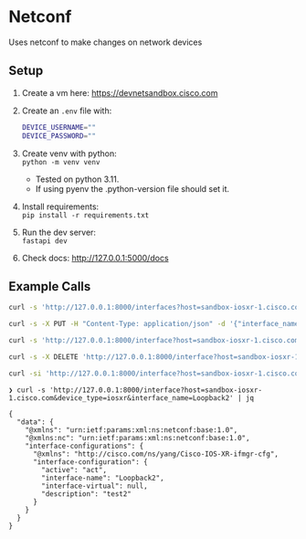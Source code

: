 # Netconf

Uses netconf to make changes on network devices

## Setup

1. Create a vm here: <https://devnetsandbox.cisco.com>
2. Create an `.env` file with:

    ```bash
    DEVICE_USERNAME=""
    DEVICE_PASSWORD=""
    ```

3. Create venv with python:  
`python -m venv venv`
    - Tested on python 3.11.
    - If using pyenv the .python-version file should set it.
4. Install requirements:  
`pip install -r requirements.txt`
5. Run the dev server:  
`fastapi dev`
6. Check docs: <http://127.0.0.1:5000/docs>

## Example Calls

```bash
curl -s 'http://127.0.0.1:8000/interfaces?host=sandbox-iosxr-1.cisco.com&device_type=iosxr' | jq

curl -s -X PUT -H "Content-Type: application/json" -d '{"interface_name": "Loopback0", "address": "10.0.0.1", "netmask": "255.255.255.255"}' 'http://127.0.0.1:8000/interface?host=sandbox-iosxr-1.cisco.com&device_type=iosxr' | jq

curl -s 'http://127.0.0.1:8000/interface?host=sandbox-iosxr-1.cisco.com&device_type=iosxr&interface_name=Loopback0' | jq

curl -s -X DELETE 'http://127.0.0.1:8000/interface?host=sandbox-iosxr-1.cisco.com&device_type=iosxr&interface_name=Loopback0' | jq

curl -si 'http://127.0.0.1:8000/interface?host=sandbox-iosxr-1.cisco.com&device_type=iosxr&interface_name=Loopback0'
```

```
❯ curl -s 'http://127.0.0.1:8000/interface?host=sandbox-iosxr-1.cisco.com&device_type=iosxr&interface_name=Loopback2' | jq

{
  "data": {
    "@xmlns": "urn:ietf:params:xml:ns:netconf:base:1.0",
    "@xmlns:nc": "urn:ietf:params:xml:ns:netconf:base:1.0",
    "interface-configurations": {
      "@xmlns": "http://cisco.com/ns/yang/Cisco-IOS-XR-ifmgr-cfg",
      "interface-configuration": {
        "active": "act",
        "interface-name": "Loopback2",
        "interface-virtual": null,
        "description": "test2"
      }
    }
  }
}
```

